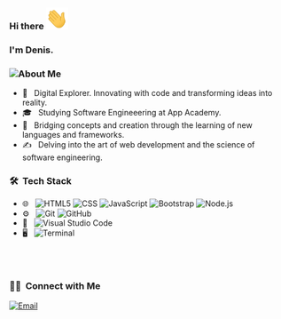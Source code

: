 ### Hi there <img src="https://raw.githubusercontent.com/ABSphreak/ABSphreak/master/gifs/Hi.gif" width="40px" />

<h3>I'm Denis.</h3>

<h3><img src="https://media.giphy.com/media/WUlplcMpOCEmTGBtBW/giphy.gif" width="40px">About Me </h3>

- 🤔 &nbsp; Digital Explorer. Innovating with code and transforming ideas into reality.
- 🎓 &nbsp; Studying Software Engineeering at App Academy.
- 🌱 &nbsp; Bridging concepts and creation through the learning of new languages and frameworks.
- ✍️ &nbsp; Delving into the art of web development and the science of software engineering.

<h3> 🛠 &nbsp;Tech Stack</h3>

- 🌐 &nbsp;
  ![HTML5](https://img.shields.io/badge/-HTML5-333333?style=flat&logo=HTML5)
  ![CSS](https://img.shields.io/badge/-CSS-333333?style=flat&logo=CSS3&logoColor=1572B6)
  ![JavaScript](https://img.shields.io/badge/-JavaScript-333333?style=flat&logo=javascript)
  ![Bootstrap](https://img.shields.io/badge/-Bootstrap-333333?style=flat&logo=bootstrap&logoColor=563D7C)
  ![Node.js](https://img.shields.io/badge/-Node.js-333333?style=flat&logo=node.js)
- ⚙️ &nbsp;
  ![Git](https://img.shields.io/badge/-Git-333333?style=flat&logo=git)
  ![GitHub](https://img.shields.io/badge/-GitHub-333333?style=flat&logo=github)
- 🔧 &nbsp;
  ![Visual Studio Code](https://img.shields.io/badge/-Visual%20Studio%20Code-333333?style=flat&logo=visual-studio-code&logoColor=007ACC)
- 🖥 &nbsp;
  ![Terminal](https://img.shields.io/badge/-Terminal-333333?style=flat&logo=windows-terminal)

<br/>


<br/>

<h3> 🤝🏻 &nbsp;Connect with Me </h3>

<p align="left">
<a href="mailto:dstudenko@gmail.com"><img alt="Email" src="https://img.shields.io/badge/Email-dstudenko@gmail.com-blue?style=flat-square&logo=gmail"></a>
</p>
